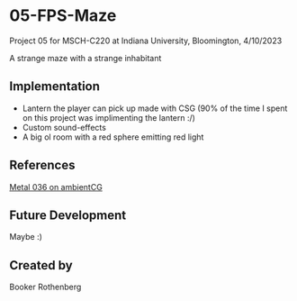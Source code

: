 # 05-FPS-Maze
Project 05 for MSCH-C220 at Indiana University, Bloomington, 4/10/2023

A strange maze with a strange inhabitant

## Implementation

- Lantern the player can pick up made with CSG (90% of the time I spent on this project was implimenting the lantern :/)
- Custom sound-effects
- A big ol room with a red sphere emitting red light

## References
[Metal 036 on ambientCG](https://ambientcg.com/view?id=Metal036)

## Future Development
Maybe :)

## Created by
Booker Rothenberg
